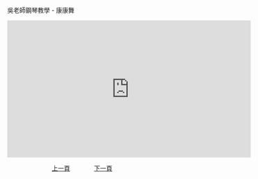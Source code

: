 ﻿---
keywords: 吳老師鋼琴教學 - 康康舞
---
吳老師鋼琴教學 - 康康舞

<iframe width="560" height="315" src="https://www.youtube.com/embed/VmixiZyWtyc" title="康康舞" frameborder="0" allow="accelerometer; autoplay; clipboard-write; encrypted-media; gyroscope; picture-in-picture; web-share" allowfullscreen></iframe>

&nbsp;&nbsp;&nbsp;&nbsp;&nbsp;&nbsp;&nbsp;&nbsp;&nbsp;&nbsp;&nbsp;&nbsp;
&nbsp;&nbsp;&nbsp;&nbsp;&nbsp;&nbsp;&nbsp;&nbsp;&nbsp;&nbsp;&nbsp;&nbsp;
[上一頁](T-Practice12)
&nbsp;&nbsp;&nbsp;&nbsp;&nbsp;&nbsp;&nbsp;&nbsp;&nbsp;&nbsp;&nbsp;&nbsp;
[下一頁](T-Bohemian)





